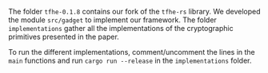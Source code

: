 The folder `tfhe-0.1.8` contains our fork of the `tfhe-rs` library. We developed the module `src/gadget` to implement our framework. The folder `implementations` gather all the implementations of the cryptographic primitives presented in the paper.

To run the different implementations, comment/uncomment the lines in the `main` functions and run ``cargo run --release`` in the `implementations` folder.